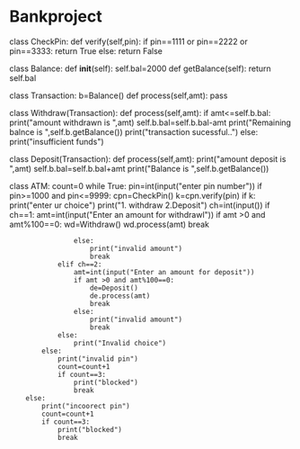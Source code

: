 # Bankproject
class CheckPin:
    def verify(self,pin):
        if pin==1111 or pin==2222 or pin==3333:
            return True
        else:
            return False

class Balance:
    def __init__(self):
        self.bal=2000
    def getBalance(self):
        return self.bal
    
class Transaction:
    b=Balance()
    def process(self,amt):
        pass
        
class Withdraw(Transaction):
    def process(self,amt):
        if amt<=self.b.bal:
            print("amount withdrawn is ",amt)
            self.b.bal=self.b.bal-amt
            print("Remaining balnce is ",self.b.getBalance())
            print("transaction sucessful..")
        else:
            print("insufficient funds")

class Deposit(Transaction):
    def process(self,amt):
        print("amount deposit is ",amt)
        self.b.bal=self.b.bal+amt
        print("Balance is  ",self.b.getBalance())
    
        
        
        
class ATM:
    count=0
    while True:
        pin=int(input("enter pin number"))
        if pin>=1000 and pin<=9999:
            cpn=CheckPin()
            k=cpn.verify(pin)
            if k:
                print("enter ur choice")
                print("1. withdraw  2.Deposit")
                ch=int(input())
                if ch==1:
                    amt=int(input("Enter an amount for withdrawl"))
                    if amt >0 and amt%100==0:
                        wd=Withdraw()
                        wd.process(amt)
                        break
                    
                    else:
                        print("invalid amount")
                        break
                elif ch==2:
                    amt=int(input("Enter an amount for deposit"))
                    if amt >0 and amt%100==0:
                        de=Deposit()
                        de.process(amt)
                        break
                    else:
                        print("invalid amount")
                        break
                else:
                    print("Invalid choice")
            else:
                print("invalid pin")
                count=count+1
                if count==3:
                    print("blocked")
                    break
        else:
            print("incoorect pin")
            count=count+1
            if count==3:
                print("blocked")
                break
                  
                
                    
                    










                
            
